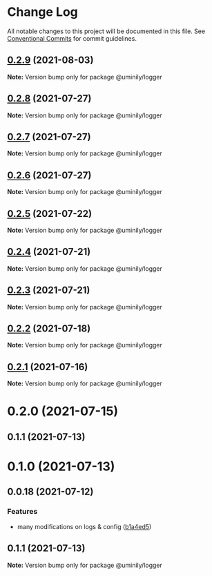 # Change Log

All notable changes to this project will be documented in this file.
See [Conventional Commits](https://conventionalcommits.org) for commit guidelines.

## [0.2.9](https://github.com/Uminily/kodexo/compare/@uminily/logger@0.2.8...@uminily/logger@0.2.9) (2021-08-03)

**Note:** Version bump only for package @uminily/logger





## [0.2.8](https://github.com/Uminily/kodexo/compare/@uminily/logger@0.2.7...@uminily/logger@0.2.8) (2021-07-27)

**Note:** Version bump only for package @uminily/logger





## [0.2.7](https://github.com/Uminily/kodexo/compare/@uminily/logger@0.2.6...@uminily/logger@0.2.7) (2021-07-27)

**Note:** Version bump only for package @uminily/logger





## [0.2.6](https://github.com/Uminily/kodexo/compare/@uminily/logger@0.2.5...@uminily/logger@0.2.6) (2021-07-27)

**Note:** Version bump only for package @uminily/logger





## [0.2.5](https://github.com/Uminily/kodexo/compare/@uminily/logger@0.2.4...@uminily/logger@0.2.5) (2021-07-22)

**Note:** Version bump only for package @uminily/logger





## [0.2.4](https://github.com/Uminily/kodexo/compare/@uminily/logger@0.2.3...@uminily/logger@0.2.4) (2021-07-21)

**Note:** Version bump only for package @uminily/logger





## [0.2.3](https://github.com/Uminily/kodexo/compare/@uminily/logger@0.2.2...@uminily/logger@0.2.3) (2021-07-21)

**Note:** Version bump only for package @uminily/logger





## [0.2.2](https://github.com/Uminily/kodexo/compare/@uminily/logger@0.2.1...@uminily/logger@0.2.2) (2021-07-18)

**Note:** Version bump only for package @uminily/logger





## [0.2.1](https://github.com/Uminily/kodexo/compare/@uminily/logger@0.2.0...@uminily/logger@0.2.1) (2021-07-16)

**Note:** Version bump only for package @uminily/logger





# 0.2.0 (2021-07-15)



## 0.1.1 (2021-07-13)



# 0.1.0 (2021-07-13)



## 0.0.18 (2021-07-12)


### Features

* many modifications on logs & config ([b1a4ed5](https://github.com/Uminily/kodexo/commit/b1a4ed5eb7485b03a3388749f4f068067640e194))





## 0.1.1 (2021-07-13)

**Note:** Version bump only for package @uminily/logger

